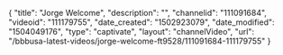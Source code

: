 {
    "title": "Jorge Welcome",
    "description": "",
    "channelid": "111091684",
    "videoid": "111179755",
    "date_created": "1502923079",
    "date_modified": "1504049176",
    "type": "captivate",
    "layout": "channelVideo",
    "url": "\/bbbusa-latest-videos\/jorge-welcome-ft9528\/111091684-111179755"
}